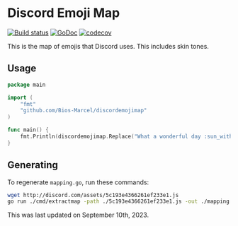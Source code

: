 # Discord Emoji Map

[![Build status](https://github.com/Bios-Marcel/discordemojimap/actions/workflows/go.yml/badge.svg)](https://github.com/Bios-Marcel/discordemojimap/actions/workflows/go.yml)
[![GoDoc](https://godoc.org/github.com/Bios-Marcel/discordemojimap?status.svg)](https://pkg.go.dev/github.com/Bios-Marcel/discordemojimap/v2)
[![codecov](https://codecov.io/gh/Bios-Marcel/discordemojimap/branch/master/graph/badge.svg)](https://codecov.io/gh/Bios-Marcel/discordemojimap)

This is the map of emojis that Discord uses. This includes skin tones.

## Usage

```go
package main

import (
    "fmt"
    "github.com/Bios-Marcel/discordemojimap"
)

func main() {
    fmt.Println(discordemojimap.Replace("What a wonderful day :sun_with_face:, am I right?"))
}
```

## Generating

To regenerate `mapping.go`, run these commands:

```sh
wget http://discord.com/assets/5c193e4366261ef233e1.js
go run ./cmd/extractmap -path ./5c193e4366261ef233e1.js -out ./mapping.go
```

This was last updated on September 10th, 2023.
